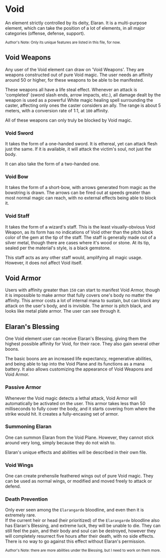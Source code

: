 # Void

An element strictly controlled by its deity, Elaran. It is a multi-purpose element, which can take the position of a lot of elements, in all major categories (offense, defense, support).

<sub>Author's Note: Only its unique features are listed in this file, for now.</sub>

## Void Weapons

Any user of the Void element can draw on 'Void Weapons'. They are weapons constructed out of pure Void magic. The user needs an affinity around 50 or higher, for these weapons to be able to be manifested.

These weapons all have a life steal effect. Whenever an attack is 'completed' (sword slash ends, arrow impacts, etc.), all damage dealt by the weapon is used as a powerful White magic healing spell surrounding the caster, affecting only ones the caster considers an ally. The range is about 5 meters, with a conversion rate of 1:1, at `100` affinity.

All of these weapons can only truly be blocked by Void magic.

### Void Sword

It takes the form of a one-handed sword. It is ethereal, yet can attack flesh just the same. If it is available, it will attack the victim's soul, not just the body.

It can also take the form of a two-handed one.

### Void Bow

It takes the form of a short-bow, with arrows generated from magic as the bowstring is drawn. The arrows can be fired out at speeds greater than most normal magic can reach, with no external effects being able to block it.

### Void Staff

It takes the form of a wizard's staff. This is the least visually-obvious Void Weapon, as its form has no indications of Void other than the pitch black color of the gem at the tip of the staff. The staff is generally made out of a silver metal, though there are cases where it's wood or stone. At its tip, sealed per the material's style, is a black gemstone.

This staff acts as any other staff would, amplifying all magic usage. However, it does not affect Void itself.

## Void Armor

Users with affinity greater than `150` can start to manifest Void Armor, though it is impossible to make armor that fully covers one's body no matter the affinity. This armor costs a lot of internal mana to sustain, but can block any attack on the user's body, and is invisible. The armor is pitch black, and looks like metal plate armor. The user can see through it.

## Elaran's Blessing

One Void element user can receive Elaran's Blessing, giving them the highest possible affinity for Void, for their race. They also gain several other boons.

The basic boons are an increased life expectancy, regenerative abilities, and being able to tap into the Void Plane and its functions as a mana battery. It also allows customizing the appearance of Void Weapons and Void Armor.

### Passive Armor

Whenever the Void magic detects a lethal attack, Void Armor will automatically be activated on the user. This armor takes less than 50 milliseconds to fully cover the body, and it starts covering from where the strike would hit. It creates a fully-encasing set of armor.

### Summoning Elaran

One can summon Elaran from the Void Plane. However, they cannot stick around very long, simply because they do not wish to.

Elaran's unique effects and abilities will be described in their own file.

### Void Wings

One can create prehensile feathered wings out of pure Void magic. They can be used as normal wings, or modified and moved freely to attack or defend.

### Death Prevention

Only ever seen among the `Elarangarde` bloodline, and even then it is extremely rare.  
If the current heir or head (heir prioritized) of the `Elarangarde` bloodline also has Elaran's Blessing, and extreme luck, they will be unable to die. They can still feel the pain, and their body and soul can be destroyed, however they will completely resurrect five hours after their death, with no side effects. There is no way to go against this effect without Elaran's permission.

<sub>Author's Note: there are more abilities under the Blessing, but I need to work on them more.</sub>
